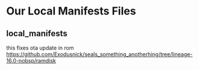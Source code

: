 # Our Local Manifests Files

## local_manifests
this fixes ota update in rom
https://github.com/Exodusnick/seals_something_anotherhing/tree/lineage-16.0-nobsp/ramdisk
